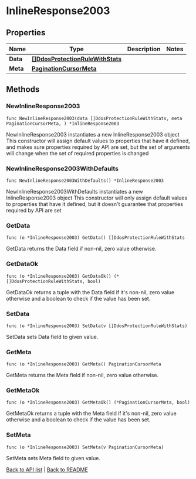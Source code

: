 # InlineResponse2003

## Properties

Name | Type | Description | Notes
------------ | ------------- | ------------- | -------------
**Data** | [**[]DdosProtectionRuleWithStats**](DdosProtectionRuleWithStats.md) |  | 
**Meta** | [**PaginationCursorMeta**](PaginationCursorMeta.md) |  | 

## Methods

### NewInlineResponse2003

`func NewInlineResponse2003(data []DdosProtectionRuleWithStats, meta PaginationCursorMeta, ) *InlineResponse2003`

NewInlineResponse2003 instantiates a new InlineResponse2003 object
This constructor will assign default values to properties that have it defined,
and makes sure properties required by API are set, but the set of arguments
will change when the set of required properties is changed

### NewInlineResponse2003WithDefaults

`func NewInlineResponse2003WithDefaults() *InlineResponse2003`

NewInlineResponse2003WithDefaults instantiates a new InlineResponse2003 object
This constructor will only assign default values to properties that have it defined,
but it doesn't guarantee that properties required by API are set

### GetData

`func (o *InlineResponse2003) GetData() []DdosProtectionRuleWithStats`

GetData returns the Data field if non-nil, zero value otherwise.

### GetDataOk

`func (o *InlineResponse2003) GetDataOk() (*[]DdosProtectionRuleWithStats, bool)`

GetDataOk returns a tuple with the Data field if it's non-nil, zero value otherwise
and a boolean to check if the value has been set.

### SetData

`func (o *InlineResponse2003) SetData(v []DdosProtectionRuleWithStats)`

SetData sets Data field to given value.


### GetMeta

`func (o *InlineResponse2003) GetMeta() PaginationCursorMeta`

GetMeta returns the Meta field if non-nil, zero value otherwise.

### GetMetaOk

`func (o *InlineResponse2003) GetMetaOk() (*PaginationCursorMeta, bool)`

GetMetaOk returns a tuple with the Meta field if it's non-nil, zero value otherwise
and a boolean to check if the value has been set.

### SetMeta

`func (o *InlineResponse2003) SetMeta(v PaginationCursorMeta)`

SetMeta sets Meta field to given value.



[Back to API list](../README.md#documentation-for-api-endpoints) | [Back to README](../README.md)


